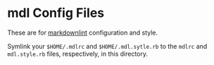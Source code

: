 # mdl Config Files

These are for [markdownlint](https://github.com/markdownlint/markdownlint/)
configuration and style.

Symlink your `$HOME/.mdlrc` and `$HOME/.mdl.sytle.rb` to the `mdlrc` and
`mdl.style.rb` files, respectively, in this directory.
